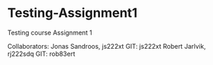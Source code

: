 Testing-Assignment1
===================

Testing course Assignment 1

Collaborators:
Jonas Sandroos, js222xt GIT: js222xt
Robert Jarlvik, rj222sdq GIT: rob83ert
